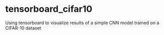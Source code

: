 # tensorboard_cifar10
Using tensorboard to visualize results of a simple CNN model trained on a CIFAR-10 dataset  
